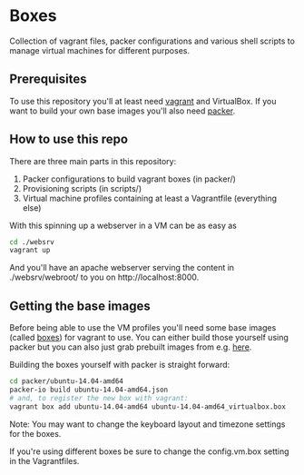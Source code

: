 Boxes
=====

Collection of vagrant files, packer configurations and various shell scripts to manage virtual machines for different purposes.

Prerequisites
-------------
To use this repository you'll at least need [vagrant](https://www.vagrantup.com/) and VirtualBox.
If you want to build your own base images you'll also need [packer](https://packer.io/).

How to use this repo
--------------------
There are three main parts in this repository:

1. Packer configurations to build vagrant boxes (in packer/)
2. Provisioning scripts (in scripts/)
3. Virtual machine profiles containing at least a Vagrantfile (everything else)


With this spinning up a webserver in a VM can be as easy as

```bash
cd ./websrv
vagrant up
```

And you'll have an apache webserver serving the content in ./websrv/webroot/ to you on http://localhost:8000.

Getting the base images
-----------------------
Before being able to use the VM profiles you'll need some base images (called [boxes](https://docs.vagrantup.com/v2/boxes.html)) for vagrant to use. You can either build those yourself using packer but you can also just grab prebuilt images from e.g. [here](https://vagrantcloud.com/hashicorp).

Building the boxes yourself with packer is straight forward:

```bash
cd packer/ubuntu-14.04-amd64
packer-io build ubuntu-14.04-amd64.json
# and, to register the new box with vagrant:
vagrant box add ubuntu-14.04-amd64 ubuntu-14.04-amd64_virtualbox.box
```

Note: You may want to change the keyboard layout and timezone settings for the boxes.

If you're using different boxes be sure to change the config.vm.box setting in the Vagrantfiles.
